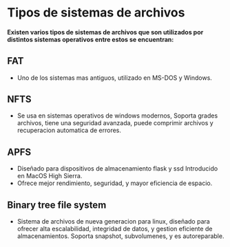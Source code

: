 # Tipos de sistemas de archivos
#### Existen varios tipos de sistemas de archivos que son utilizados por distintos sistemas operativos entre estos se encuentran:
## FAT
- Uno de los sistemas mas antiguos, utilizado en MS-DOS y Windows.
## NFTS
- Se usa en sistemas operativos de windows modernos, Soporta grades archivos, tiene una seguridad avanzada, puede comprimir archivos y recuperacion automatica de errores.
## APFS
- Diseñado para dispositivos de almacenamiento flask y ssd Introducido en MacOS High Sierra.
- Ofrece mejor rendimiento, seguridad, y mayor eficiencia de espacio.
## Binary tree file system
- Sistema de archivos de nueva generacion para linux, diseñado para ofrecer alta escalabilidad, integridad de datos, y gestion eficiente de almacenamientos.
Soporta snapshot, subvolumenes, y es autoreparable.

